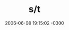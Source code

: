 ---
layout: drawing
title:  "s/t"
date:   2006-06-08 19:15:02 -0300
slug: early2006
material: tiralíneas sobre papel
format: jpg
categories:
 - drawing

---